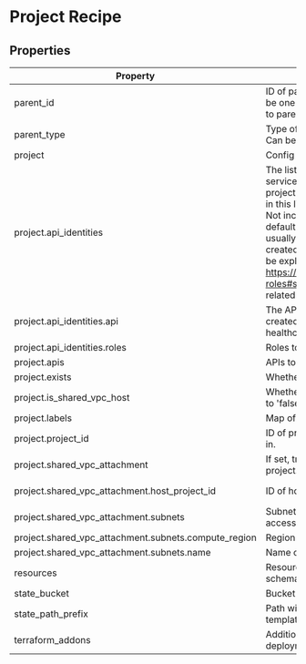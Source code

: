 # Project Recipe

<!-- These files are auto generated -->

## Properties

| Property | Description | Type | Required | Default | Pattern |
| -------- | ----------- | ---- | -------- | ------- | ------- |
| parent_id | ID of parent GCP resource to apply the policy Can be one of the organization ID or folder ID according to parent_type. | string | false | - | - |
| parent_type | Type of parent GCP resource to apply the policy Can be one of 'organization' or 'folder'. | string | false | - | ^organization\|folder$ |
| project | Config for the project. | object | true | - | - |
| project.api_identities | The list of service identities (Google Managed service account for the API) to force-create for the project (e.g. in order to grant additional roles). APIs in this list will automatically be appended to `apis`. Not including the API in this list will follow the default behaviour for identity creation (which is usually when the first resource using the API is created). Any roles (e.g. service agent role) must be explicitly listed. See <https://cloud.google.com/iam/docs/understanding-roles#service-agent-roles-roles> for a list of related roles. | array(object) | false | - | - |
| project.api_identities.api | The API whose default Service Agent will be force-created and granted the roles. Example: healthcare.googleapis.com. | string | false | - | - |
| project.api_identities.roles | Roles to granted to the API Service Agent. | array(string) | false | - | - |
| project.apis | APIs to enable in the project. | array(string) | false | - | - |
| project.exists | Whether this project exists. Defaults to 'false'. | boolean | false | - | - |
| project.is_shared_vpc_host | Whether this project is a shared VPC host. Defaults to 'false'. | boolean | false | - | - |
| project.labels | Map of labels for this project | object | false | - | - |
| project.project_id | ID of project to create and/or provision resources in. | string | true | - | ^[a-z][a-z0-9\-]{4,28}[a-z0-9]$ |
| project.shared_vpc_attachment | If set, treats this project as a shared VPC service project. | object | false | - | - |
| project.shared_vpc_attachment.host_project_id | ID of host project to connect this project to. | string | true | - | ^[a-z][a-z0-9\-]{4,28}[a-z0-9]$ |
| project.shared_vpc_attachment.subnets | Subnets within the host project to grant this project access to. | array(object) | false | - | - |
| project.shared_vpc_attachment.subnets.compute_region | Region of subnet. | string | false | - | - |
| project.shared_vpc_attachment.subnets.name | Name of subnet. | string | true | - | - |
| resources | Resources in this project. See [resources.md](./resources.md) for schema. | - | false | - | - |
| state_bucket | Bucket to store remote state. | string | false | - | - |
| state_path_prefix | Path within bucket to store state. Defaults to the template's output_path. | string | false | - | - |
| terraform_addons | Additional Terraform configuration for the project deployment. For schema see ./deployment.hcl. | - | false | - | - |
